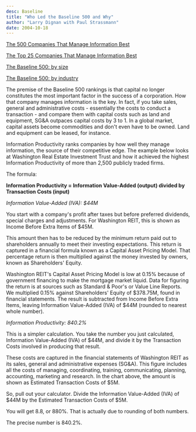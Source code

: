 ```yaml
---
desc: Baseline
title: "Who Led the Baseline 500 and Why"
author: "Larry Dignan with Paul Strassmann"
date: 2004-10-18
---
```



[The 500 Companies That Manage Information Best](2004-10-a.html)

[The Top 25 Companies That Manage Information Best](B25_2004.pdf)

[The Baseline 500: by size](B500_2004_size.pdf)

[The Baseline 500: by industry](B500_2004_industry.pdf)



The premise of the Baseline 500 rankings is that capital no longer
constitutes the most important factor in the success of a
corporation. How that company manages information is the key. In fact,
if you take sales, general and administrative costs - essentially the
costs to conduct a transaction - and compare them with capital costs
such as land and equipment, SG&A outpaces capital costs by 3 to 1. In
a global market, capital assets become commodities and don't even have
to be owned. Land and equipment can be leased, for instance.

Information Productivity ranks companies by how well they manage
information, the source of their competitive edge. The example below
looks at Washington Real Estate Investment Trust and how it achieved
the highest Information Productivity of more than 2,500 publicly
traded firms.

The formula:

**Information Productivity = Information Value-Added (output) divided by Transaction Costs (input)**

*Information Value-Added (IVA): $44M*

You start with a company's profit after taxes but before preferred
dividends, special charges and adjustments. For Washington REIT, this
is shown as Income Before Extra Items of $45M.

This amount then has to be reduced by the minimum return paid out to
shareholders annually to meet their investing expectations. This
return is captured in a financial formula known as a Capital Asset
Pricing Model. That percentage return is then multiplied against the
money invested by owners, known as Shareholders' Equity.

Washington REIT's Capital Asset Pricing Model is low at 0.15% because
of government financing to make the mortgage market liquid. Data for
figuring the return is at sources such as Standard & Poor's or Value
Line Reports. We multiplied 0.15% against Shareholders' Equity of
$378.75M, found in financial statements. The result is subtracted
from Income Before Extra Items, leaving Information Value-Added (IVA)
of $44M (rounded to nearest whole number).

*Information Productivity: 840.2%*

This is a simpler calculation. You take the number you just
calculated, Information Value-Added (IVA) of $44M, and divide it by
the Transaction Costs involved in producing that result.

These costs are captured in the financial statements of Washington
REIT as its sales, general and administrative expenses (SG&A). This
figure includes all the costs of managing, coordinating, training,
communicating, planning, accounting, marketing and research. In the
chart above, the amount is shown as Estimated Transaction Costs of
$5M.

So, pull out your calculator. Divide the Information Value-Added (IVA)
of $44M by the Estimated Transaction Costs of $5M.

You will get 8.8, or 880%. That is actually due to rounding of both numbers.

The precise number is 840.2%.
     
